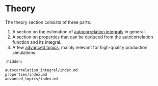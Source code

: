 # Theory

The theory section consists of three parts:

1. A section on the estimation of
   [autocorrelation integrals](autocorrelation_integral/index.md) in general.
2. A section on [properties](properties/index.md) that can be deduced
   from the autocorrelation function and its integral.
3. A few [advanced topics](advanced_topics/index.md),
   mainly relevant for high-quality production simulations.

```{toctree}
:hidden:

autocorrelation_integral/index.md
properties/index.md
advanced_topics/index.md
```
